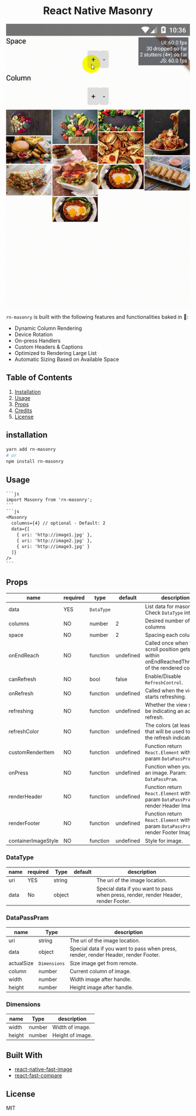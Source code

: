 <div align="center">
<h1>React Native Masonry</h1>
<img src="./demo/demo.gif">
</div>

`rn-masonry` is built with the following features and functionalities baked in 🍰:
- Dynamic Column Rendering
- Device Rotation
- On-press Handlers
- Custom Headers & Captions
- Optimized to Rendering Large List
- Automatic Sizing Based on Available Space

## Table of Contents

1. [Installation](#installation)
2. [Usage](#usage)
3. [Props](#props)
4. [Credits](#built-with)
5. [License](#license)

## installation
```sh
yarn add rn-masonry
# or
npm install rn-masonry
```
## Usage

    ```js
    import Masonry from 'rn-masonry';
    ```
    ```js
    <Masonry
      columns={4} // optional - Default: 2
      data={[
        { uri: 'http://image1.jpg' },
        { uri: 'http://image2.jpg' },
        { uri: 'http://image3.jpg' }
      ]}
    />
    ```

## Props

|       name            | required |     type     |        default        |            description                                                                                        |
| --------------------- | -------- | -------------|---------------------- | --------------------------------------------------------------------------------------------------------------|
|   data                |  YES     |   `DataType` |                       | List data for masonry. Check `DataType` interface                                                             |
|   columns             |  NO      |   number     |            2          | Desired number of columns                                                                                     |
|   space               |  NO      |   number     |            2          | Spacing each column                                                                                           |
|   onEndReach          |  NO      |   function   |        undefined      | Called once when the scroll position gets within onEndReachedThreshold of the rendered content.               |
|   canRefresh          |  NO      |   bool       |        false          | Enable/Disable `RefreshControl`.                                                                              |
|   onRefresh           |  NO      |   function   |        undefined      | Called when the view starts refreshing.                                                                       |
|   refreshing          |  NO      |   function   |        undefined      | Whether the view should be indicating an active refresh.                                                      |
|   refreshColor        |  NO      |   function   |        undefined      | The colors (at least one) that will be used to draw the refresh indicator.                                    |
|   customRenderItem    |  NO      |   function   |        undefined      | Function return `React.Element` with param `DataPassPram`.                                                    |
|   onPress             |  NO      |   function   |        undefined      | Function when you press an image. Param:   `DataPassPram`.                                                    |
|   renderHeader        |  NO      |   function   |        undefined      | Function return `React.Element` with param `DataPassPram` to render Header Image.                             |
|   renderFooter        |  NO      |   function   |        undefined      | Function return `React.Element` with param `DataPassPram` to render Footer Image.                             |
|   containerImageStyle |  NO      |   function   |        undefined      | Style for image.                                                 |

### DataType
|       name         | required |     Type     |        default        |            description                                                                                        |
| ------------------ | -------- | ------------ | --------------------- | ------------------------------------------------------------------------------------------------------------- |
|   uri              |  YES     |   string     |                       | The uri of the image location.                                                                                |
|   data             |  No      |   object     |                       | Special data if you want to pass when press, render, render Header, render Footer.                           |

### DataPassPram
|       name         |    Type     |            description                                                                                        |
| ------------------ | ----------- | --------------------------------------------------------------------------------------------------------------|
|   uri              |  string     | The uri of the image location.                                                                                |
|   data             |  object     | Special data if you want to pass when press, render, render Header, render Footer.                            |
|   actualSize       | `Dimensions`| Size image get from remote.                                                                                   |
|   column           |  number     | Current column of image.                                                                                      |
|   width            |  number     | Width image after handle.                                                                                     |
|   height           |  number     | Height image after handle.                                                                                    |

### Dimensions
|       name         |    Type     |            description                                                                                        |
| ------------------ | ----------- | --------------------------------------------------------------------------------------------------------------|
|   width            |  number     | Width of image.                                                                                               |
|   height           |  number     | Height of image.                                                                                              |

## Built With

- [react-native-fast-image](https://github.com/DylanVann/react-native-fast-image)
- [react-fast-compare](https://github.com/FormidableLabs/react-fast-compare)


## License

MIT